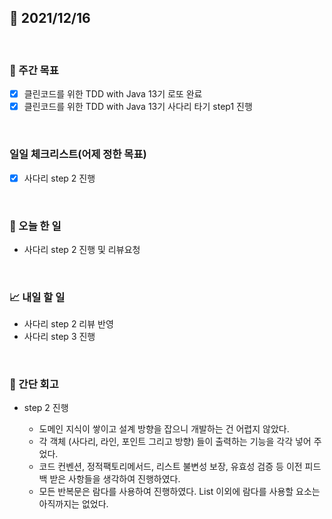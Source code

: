 ## 📅 2021/12/16

<br/>

### 🏹 주간 목표

- [x] 클린코드를 위한 TDD with Java 13기 로또 완료
- [x] 클린코드를 위한 TDD with Java 13기 사다리 타기 step1 진행

<br/>

### 일일 체크리스트(어제 정한 목표)

- [x] 사다리 step 2 진행

<br/>

### 💯 오늘 한 일

- 사다리 step 2 진행 및 리뷰요청

<br/>

### 📈 내일 할 일

- 사다리 step 2 리뷰 반영
- 사다리 step 3 진행


<br/>

### 🧐 간단 회고


- step 2 진행
  
  - 도메인 지식이 쌓이고 설계 방향을 잡으니 개발하는 건 어렵지 않았다.
  - 각 객체 (사다리, 라인, 포인트 그리고 방향) 들이 출력하는 기능을 각각 넣어 주었다.
  - 코드 컨벤션, 정적팩토리메서드, 리스트 불변성 보장, 유효성 검증 등 이전 피드백 받은 사항들을 생각하여 진행하였다.
  - 모든 반복문은 람다를 사용하여 진행하였다. List 이외에 람다를 사용할 요소는 아직까지는 없었다.
  
  